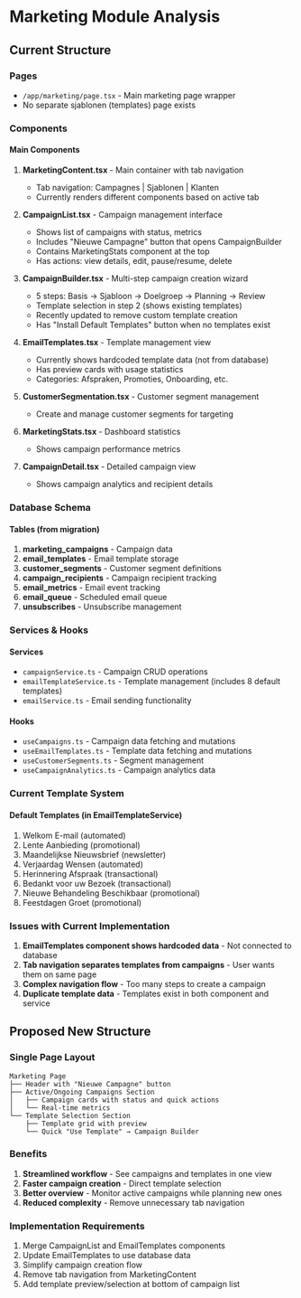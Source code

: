 # Marketing Module Analysis

## Current Structure

### Pages
- `/app/marketing/page.tsx` - Main marketing page wrapper
- No separate sjablonen (templates) page exists

### Components

#### Main Components
1. **MarketingContent.tsx** - Main container with tab navigation
   - Tab navigation: Campagnes | Sjablonen | Klanten
   - Currently renders different components based on active tab

2. **CampaignList.tsx** - Campaign management interface
   - Shows list of campaigns with status, metrics
   - Includes "Nieuwe Campagne" button that opens CampaignBuilder
   - Contains MarketingStats component at the top
   - Has actions: view details, edit, pause/resume, delete

3. **CampaignBuilder.tsx** - Multi-step campaign creation wizard
   - 5 steps: Basis → Sjabloon → Doelgroep → Planning → Review
   - Template selection in step 2 (shows existing templates)
   - Recently updated to remove custom template creation
   - Has "Install Default Templates" button when no templates exist

4. **EmailTemplates.tsx** - Template management view
   - Currently shows hardcoded template data (not from database)
   - Has preview cards with usage statistics
   - Categories: Afspraken, Promoties, Onboarding, etc.

5. **CustomerSegmentation.tsx** - Customer segment management
   - Create and manage customer segments for targeting

6. **MarketingStats.tsx** - Dashboard statistics
   - Shows campaign performance metrics

7. **CampaignDetail.tsx** - Detailed campaign view
   - Shows campaign analytics and recipient details

### Database Schema

#### Tables (from migration)
1. **marketing_campaigns** - Campaign data
2. **email_templates** - Email template storage
3. **customer_segments** - Customer segment definitions
4. **campaign_recipients** - Campaign recipient tracking
5. **email_metrics** - Email event tracking
6. **email_queue** - Scheduled email queue
7. **unsubscribes** - Unsubscribe management

### Services & Hooks

#### Services
- `campaignService.ts` - Campaign CRUD operations
- `emailTemplateService.ts` - Template management (includes 8 default templates)
- `emailService.ts` - Email sending functionality

#### Hooks
- `useCampaigns.ts` - Campaign data fetching and mutations
- `useEmailTemplates.ts` - Template data fetching and mutations
- `useCustomerSegments.ts` - Segment management
- `useCampaignAnalytics.ts` - Campaign analytics data

### Current Template System

#### Default Templates (in EmailTemplateService)
1. Welkom E-mail (automated)
2. Lente Aanbieding (promotional)
3. Maandelijkse Nieuwsbrief (newsletter)
4. Verjaardag Wensen (automated)
5. Herinnering Afspraak (transactional)
6. Bedankt voor uw Bezoek (transactional)
7. Nieuwe Behandeling Beschikbaar (promotional)
8. Feestdagen Groet (promotional)

### Issues with Current Implementation

1. **EmailTemplates component shows hardcoded data** - Not connected to database
2. **Tab navigation separates templates from campaigns** - User wants them on same page
3. **Complex navigation flow** - Too many steps to create a campaign
4. **Duplicate template data** - Templates exist in both component and service

## Proposed New Structure

### Single Page Layout

```
Marketing Page
├── Header with "Nieuwe Campagne" button
├── Active/Ongoing Campaigns Section
│   ├── Campaign cards with status and quick actions
│   └── Real-time metrics
└── Template Selection Section
    ├── Template grid with preview
    └── Quick "Use Template" → Campaign Builder
```

### Benefits
1. **Streamlined workflow** - See campaigns and templates in one view
2. **Faster campaign creation** - Direct template selection
3. **Better overview** - Monitor active campaigns while planning new ones
4. **Reduced complexity** - Remove unnecessary tab navigation

### Implementation Requirements
1. Merge CampaignList and EmailTemplates components
2. Update EmailTemplates to use database data
3. Simplify campaign creation flow
4. Remove tab navigation from MarketingContent
5. Add template preview/selection at bottom of campaign list